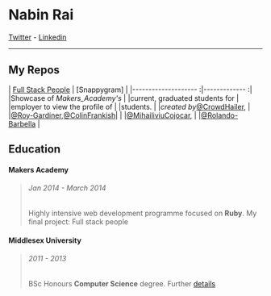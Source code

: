 Nabin Rai
===

[Twitter] - [Linkedin]
***

My Repos 
---
| 	[Full Stack People]	 |	 [Snappygram]	 |
|--------------------		:|-------------		:|
|Showcase of _Makers_Academy's_  |
|current, graduated students for |
|employer to view the profile of |
|students.			 |
|_created by_[@CrowdHailer], 	 |
|[@Roy-Gardiner],[@ColinFrankish]|			 |
|[@MihailiviuCojocar],		 |
|[@Rolando-Barbella]		 |


Education
---

#### Makers Academy
>###### Jan 2014 - March 2014
>Highly intensive web development programme focused on **Ruby**. 
>My final project: Full stack people

#### Middlesex University
>###### 2011 - 2013
>BSc Honours **Computer Science** degree. Further [details]




[Twitter]: https://twitter.com/nabinrai369
[Linkedin]: http://www.linkedin.com/profile/view?id=235773751&trk=nav_responsive_tab_profile
[details]: http://www.mdx.ac.uk/courses/undergraduate/computing_it/computer_science_bsc.aspx
[Full Stack People]: 
[Snappygram]: 
[@CrowdHailer]: https://github.com/CrowdHailer
[@Roy-Gardiner]: https://github.com/Roy-Gardiner
[@ColinFrankish]: https://github.com/ColinFrankish
[@MihaiLiviuCojocar]: https://github.com/MihaiLiviuCojocar
[@Rolando-Barbella]: https://github.com/Rolando-Barbella

